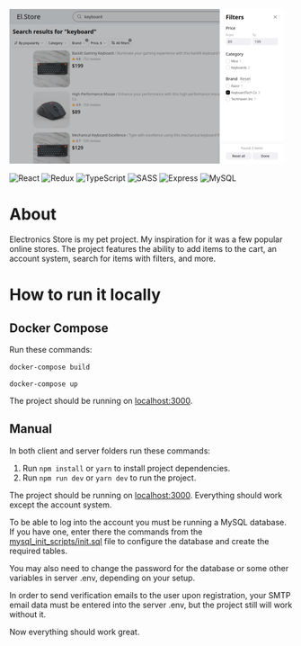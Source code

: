![](screenshot.png)
<br />

![React](https://img.shields.io/badge/React-%23087EA4.svg?style=for-the-badge&logo=react&logoColor=white)
![Redux](https://img.shields.io/badge/redux-%23764ABC.svg?style=for-the-badge&logo=redux&logoColor=white)
![TypeScript](https://img.shields.io/badge/typescript-%23007ACC.svg?style=for-the-badge&logo=typescript&logoColor=white)
![SASS](https://img.shields.io/badge/SASS-hotpink.svg?style=for-the-badge&logo=SASS&logoColor=white)
![Express](https://img.shields.io/badge/express-%23FEFEFE.svg?style=for-the-badge&logo=express&logoColor=black)
![MySQL](https://img.shields.io/badge/mysql-%2347809D.svg?style=for-the-badge&logo=mysql&logoColor=white)

# About

Electronics Store is my pet project. My inspiration for it was a few popular online stores. The project features the ability to add items to the cart, an account system<!-- for saving the cart -->, search for items with filters, and more.

# How to run it locally

## Docker Compose

Run these commands:

```
docker-compose build
```

```
docker-compose up
```

The project should be running on [localhost:3000](http://localhost:3000).

## Manual

In both client and server folders run these commands:

1. Run `npm install` or `yarn` to install project dependencies.
2. Run `npm run dev` or `yarn dev` to run the project.

The project should be running on [localhost:3000](http://localhost:3000). Everything should work except the account system.

To be able to log into the account you must be running a MySQL database. If you have one, enter there the commands from the [mysql_init_scripts/init.sql](https://github.com/nentennens/electronics_store/blob/master/mysql_init_scripts/init.sql) file to configure the database and create the required tables.

You may also need to change the password for the database or some other variables in server .env, depending on your setup.

In order to send verification emails to the user upon registration, your SMTP email data must be entered into the server .env, but the project still will work without it.

Now everything should work great.
